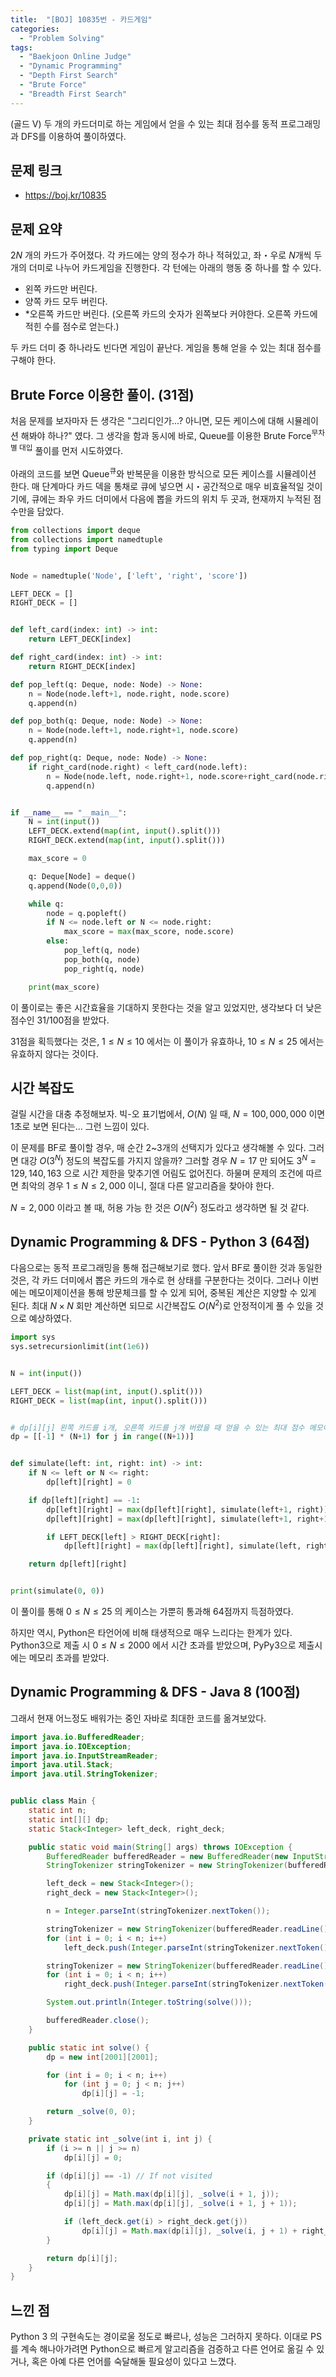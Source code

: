 ```yaml
---
title:  "[BOJ] 10835번 - 카드게임"
categories:
  - "Problem Solving"
tags:
  - "Baekjoon Online Judge"
  - "Dynamic Programming"
  - "Depth First Search"
  - "Brute Force"
  - "Breadth First Search"
---
```


(골드 V) 두 개의 카드더미로 하는 게임에서 얻을 수 있는 최대 점수를 동적 프로그래밍과 DFS를 이용하여 풀이하였다.

<!-- more -->

## 문제 링크

* <https://boj.kr/10835>

## 문제 요약

$2N$ 개의 카드가 주어졌다. 각 카드에는 양의 정수가 하나 적혀있고, 좌・우로 $N$개씩 두 개의 더미로 나누어 카드게임을 진행한다. 각 턴에는 아래의 행동 중 하나를 할 수 있다.

* 왼쪽 카드만 버린다.
* 양쪽 카드 모두 버린다.
* *오른쪽 카드만 버린다. (오른쪽 카드의 숫자가 왼쪽보다 커야한다. 오른쪽 카드에 적힌 수를 점수로 얻는다.)

두 카드 더미 중 하나라도 빈다면 게임이 끝난다. 게임을 통해 얻을 수 있는 최대 점수를 구해야 한다.

## Brute Force 이용한 풀이. (31점)

처음 문제를 보자마자 든 생각은 "그리디인가...? 아니면, 모든 케이스에 대해 시뮬레이션 해봐야 하나?" 였다. 그 생각을 함과 동시에 바로, Queue를 이용한 Brute Force<sup>무차별 대입</sup> 풀이를 먼저 시도하였다.

아래의 코드를 보면 Queue<sup>큐</sup>와 반복문을 이용한 방식으로 모든 케이스를 시뮬레이션 한다. 매 단계마다 카드 덱을 통채로 큐에 넣으면 시・공간적으로 매우 비효율적일 것이기에, 큐에는 좌우 카드 더미에서 다음에 뽑을 카드의 위치 두 곳과, 현재까지 누적된 점수만을 담았다.

```python
from collections import deque
from collections import namedtuple
from typing import Deque


Node = namedtuple('Node', ['left', 'right', 'score'])

LEFT_DECK = []
RIGHT_DECK = []


def left_card(index: int) -> int:
    return LEFT_DECK[index]

def right_card(index: int) -> int:
    return RIGHT_DECK[index]

def pop_left(q: Deque, node: Node) -> None:
    n = Node(node.left+1, node.right, node.score)
    q.append(n)

def pop_both(q: Deque, node: Node) -> None:
    n = Node(node.left+1, node.right+1, node.score)
    q.append(n)

def pop_right(q: Deque, node: Node) -> None:
    if right_card(node.right) < left_card(node.left):
        n = Node(node.left, node.right+1, node.score+right_card(node.right))
        q.append(n)


if __name__ == "__main__":
    N = int(input())
    LEFT_DECK.extend(map(int, input().split()))
    RIGHT_DECK.extend(map(int, input().split()))

    max_score = 0

    q: Deque[Node] = deque()
    q.append(Node(0,0,0))

    while q:
        node = q.popleft()
        if N <= node.left or N <= node.right:
            max_score = max(max_score, node.score)
        else:
            pop_left(q, node)
            pop_both(q, node)
            pop_right(q, node)

    print(max_score)
```

이 풀이로는 좋은 시간효율을 기대하지 못한다는 것을 알고 있었지만, 생각보다 더 낮은 점수인 31/100점을 받았다.

31점을 획득했다는 것은, $1 \leq N \leq 10$ 에서는 이 풀이가 유효하나,  $10 \leq N \leq 25$ 에서는 유효하지 않다는 것이다.

## 시간 복잡도

걸릴 시간을 대충 추정해보자. 빅-오 표기법에서, $O(N)$ 일 때, $N = 100,000,000$ 이면 1초로 보면 된다는... 그런 느낌이 있다.

이 문제를 BF로 풀이할 경우, 매 순간 2~3개의 선택지가 있다고 생각해볼 수 있다. 그러면 대강 $O(3^N)$ 정도의 복잡도를 가지지 않을까? 그러할 경우 $N = 17$ 만 되어도 $3^N = 129,140,163$ 으로 시간 제한을 맞추기엔 어림도 없어진다. 하물며 문제의 조건에 따르면 최악의 경우 $1 \leq N \leq 2,000$ 이니, 절대 다른 알고리즘을 찾아야 한다.

$N = 2,000$ 이라고 볼 때, 허용 가능 한 것은  $O(N^2)$ 정도라고 생각하면 될 것 같다.

## Dynamic Programming & DFS - Python 3 (64점)

다음으로는 동적 프로그래밍을 통해 접근해보기로 했다. 앞서 BF로 풀이한 것과 동일한 것은, 각 카드 더미에서 뽑은 카드의 개수로 현 상태를 구분한다는 것이다. 그러나 이번에는 메모이제이션을 통해 방문체크를 할 수 있게 되어, 중복된 계산은 지양할 수 있게 된다. 최대 $N \times N$ 회만 계산하면 되므로 시간복잡도 $O(N^2)$로 안정적이게 풀 수 있을 것으로 예상하였다.

```python
import sys
sys.setrecursionlimit(int(1e6))


N = int(input())

LEFT_DECK = list(map(int, input().split()))
RIGHT_DECK = list(map(int, input().split()))


# dp[i][j] 왼쪽 카드를 i개, 오른쪽 카드를 j개 버렸을 때 얻을 수 있는 최대 점수 메모이제이션
dp = [[-1] * (N+1) for j in range((N+1))]


def simulate(left: int, right: int) -> int:
    if N <= left or N <= right:
        dp[left][right] = 0

    if dp[left][right] == -1:
        dp[left][right] = max(dp[left][right], simulate(left+1, right))
        dp[left][right] = max(dp[left][right], simulate(left+1, right+1))

        if LEFT_DECK[left] > RIGHT_DECK[right]:
            dp[left][right] = max(dp[left][right], simulate(left, right+1)+RIGHT_DECK[right])

    return dp[left][right]


print(simulate(0, 0))
```

이 풀이를 통해 $0 \leq N \leq 25$ 의 케이스는 가뿐히 통과해 64점까지 득점하였다.

하지만 역시, Python은 타언어에 비해 태생적으로 매우 느리다는 한계가 있다. Python3으로 제출 시 $0 \leq N \leq 2000$ 에서 시간 초과를 받았으며, PyPy3으로 제출시에는 메모리 초과를 받았다.

## Dynamic Programming & DFS - Java 8 (100점)

그래서 현재 어느정도 배워가는 중인 자바로 최대한 코드를 옮겨보았다.

```java
import java.io.BufferedReader;
import java.io.IOException;
import java.io.InputStreamReader;
import java.util.Stack;
import java.util.StringTokenizer;


public class Main {
    static int n;
    static int[][] dp;
    static Stack<Integer> left_deck, right_deck;

    public static void main(String[] args) throws IOException {
        BufferedReader bufferedReader = new BufferedReader(new InputStreamReader(System.in));
        StringTokenizer stringTokenizer = new StringTokenizer(bufferedReader.readLine());

        left_deck = new Stack<Integer>();
        right_deck = new Stack<Integer>();

        n = Integer.parseInt(stringTokenizer.nextToken());

        stringTokenizer = new StringTokenizer(bufferedReader.readLine());
        for (int i = 0; i < n; i++)
            left_deck.push(Integer.parseInt(stringTokenizer.nextToken()));

        stringTokenizer = new StringTokenizer(bufferedReader.readLine());
        for (int i = 0; i < n; i++)
            right_deck.push(Integer.parseInt(stringTokenizer.nextToken()));

        System.out.println(Integer.toString(solve()));

        bufferedReader.close();
    }

    public static int solve() {
        dp = new int[2001][2001];

        for (int i = 0; i < n; i++)
            for (int j = 0; j < n; j++)
                dp[i][j] = -1;

        return _solve(0, 0);
    }

    private static int _solve(int i, int j) {
        if (i >= n || j >= n)
            dp[i][j] = 0;

        if (dp[i][j] == -1) // If not visited
        {
            dp[i][j] = Math.max(dp[i][j], _solve(i + 1, j));
            dp[i][j] = Math.max(dp[i][j], _solve(i + 1, j + 1));

            if (left_deck.get(i) > right_deck.get(j))
                dp[i][j] = Math.max(dp[i][j], _solve(i, j + 1) + right_deck.get(j));
        }

        return dp[i][j];
    }
}
```

## 느낀 점

Python 3 의 구현속도는 경이로울 정도로 빠르나, 성능은 그러하지 못하다. 이대로 PS를 계속 해나아가려면 Python으로 빠르게 알고리즘을 검증하고 다른 언어로 옮길 수 있거나, 혹은 아예 다른 언어를 숙달해둘 필요성이 있다고 느꼈다.

